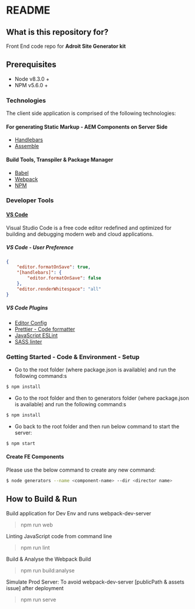 # README

## What is this repository for?

Front End code repo for **Adroit Site Generator kit**

## Prerequisites

* Node v8.3.0 + 
* NPM v5.6.0 + 

### Technologies

The client side application is comprised of the following technologies:

#### For generating Static Markup - AEM Components on Server Side

* [Handlebars](http://assemble.io/)
* [Assemble](http://assemble.io/)


#### Build Tools, Transpiler & Package Manager

* [Babel](https://babeljs.io/)
* [Webpack](https://webpack.js.org/)
* [NPM](https://www.npmjs.com/)

### Developer Tools

#### [VS Code](https://code.visualstudio.com/)

Visual Studio Code is a free code editor redefined and optimized for building and debugging modern web and cloud applications.

##### VS Code - User Preference

```json
{
	"editor.formatOnSave": true,
	"[handlebars]": {
		"editor.formatOnSave": false
	},
	"editor.renderWhitespace": "all"
}
```

##### VS Code Plugins

* [Editor Config](https://marketplace.visualstudio.com/items?itemName=EditorConfig.EditorConfig)
* [Prettier - Code formatter](https://marketplace.visualstudio.com/items?itemName=esbenp.prettier-vscode)
* [JavaScript ESLint](https://marketplace.visualstudio.com/items?itemName=dbaeumer.vscode-eslint)
* [SASS linter](https://marketplace.visualstudio.com/items?itemName=glen-84.sass-lint)

### Getting Started - Code & Environment - Setup

* Go to the root folder (where package.json is available) and run the following command:s

```bash
$ npm install
```

* Go to the root folder and then to generators folder (where package.json is available) and run the following command:s

```bash
$ npm install
```

* Go back to the root folder and then run below command to start the server:

```bash
$ npm start
```

#### Create FE Components

Please use the below command to create any new command:

```bash
$ node generators --name <component-name> --dir <director name>
```

## How to Build & Run

Build application for Dev Env and runs webpack-dev-server

> npm run web

Linting JavaScript code from command line

> npm run lint

Build & Analyse the Webpack Build

> npm run build:analyse

Simulate Prod Server: To avoid webpack-dev-server [publicPath & assets issue] after deployment

> npm run serve
